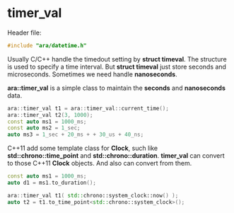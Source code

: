 # timer_val

Header file:

~~~C++
#include "ara/datetime.h"
~~~

Usually C/C++ handle the timedout setting by **struct timeval**. The structure is used to specify a time interval. But **struct timeval** just store seconds and microseconds. Sometimes we need handle **nanoseconds**.

**ara::timer_val** is a simple class to maintain the **seconds** and **nanoseconds** data.

~~~C++
ara::timer_val t1 = ara::timer_val::current_time();
ara::timer_val t2(3, 1000);
const auto ms1 = 1000_ms;
const auto ms2 = 1_sec;
auto ms3 = 1_sec + 20_ms + + 30_us + 40_ns;
~~~

C++11 add some template class for **Clock**, such like **std::chrono::time_point** and **std::chrono::duration**. **timer_val** can convert to those C++11 **Clock** objects. And also can convert from them.

~~~C++
const auto ms1 = 1000_ms;
auto d1 = ms1.to_duration();

ara::timer_val t1( std::chrono::system_clock::now() );
auto t2 = t1.to_time_point<std::chrono::system_clock>();
~~~

